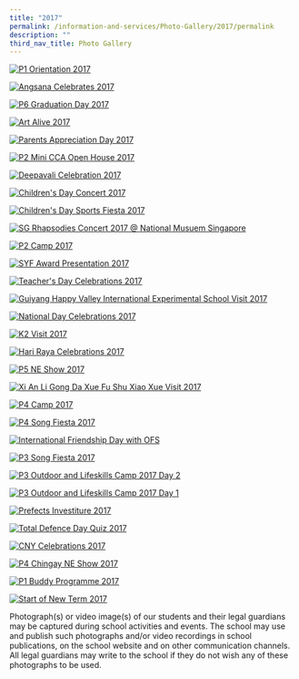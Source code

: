 ```yaml
---
title: "2017"
permalink: /information-and-services/Photo-Gallery/2017/permalink
description: ""
third_nav_title: Photo Gallery
---
```

[![P1 Orientation 2017](/images/P1%20ORIENTATION.png)](https://photos.google.com/share/AF1QipMGDmMqOk7fcDtFTTrhUM7wYdV1EIPSkAqdkhXzx8kWt_9gJYNMbGC7gMXD5WthiA?key=Vml1ZG1PT01MV2x3N2VwU1c4dGw1Wm1id3hzLWR3)

[![Angsana Celebrates 2017](/images/ANGSANA%20CELEBRATES.png)](https://photos.google.com/share/AF1QipNioWWFT0OnElm1q8UHa8J63Z8Mg3DIMAU47qujq3luPd0GVaCjn626bgilReuMrw?key=bVdMYUVsdWJ0RlBhNG1hdjRCV08yOVJ1ekpYNVRn)

[![P6 Graduation Day 2017](/images/P6%20GRAD.png)](https://photos.google.com/share/AF1QipN0_F4y1uSVYAKH7c29LtZiQYeSs_7Ziab92_K7f6i0rZvR3Db43pwo-NioFRq02A?key=bmxoT004LXRtZGRrdGpZemhfQWIxcFRRT1ZPczhn)

[![Art Alive 2017](/images/ART%20ALIVE.png)](https://photos.google.com/share/AF1QipMQsXNekUNy5TnLWEr-5gi-07QoeFjqsyBqLuPCflowi_DwmC5_6DX915ma72bseA?key=S1M0NmVnLXZ2VFlhMVR0STdJa3lNUnRGQWN0TGxB)

[![Parents Appreciation Day 2017](/images/PARENTS%20APPRECIATION%20DAY.png)](https://photos.google.com/share/AF1QipMIAEIyIVzMkS4l-4xH1o0XOXj_6kuh7qjeVVlfTGHi2QdZfwouHshp3rj_wPwldg?key=MWZsd0xUVU9NZ0dZRDlLQ2pieG52M2VJVktUTmxB)

[![P2 Mini CCA Open House 2017](/images/P2%20MINI%20OPEN%20HOUSE.png)](https://photos.google.com/share/AF1QipNv5oDizhK3cShGeo-xkGS2PcGRQcY-pnNAXB44zVcdSpllohmSgM7HVajIANxmqw?key=NFhoRlJpSExLbjRPdVliZUx6NERPc19oUllkS2l3)

[![Deepavali Celebration 2017](/images/DEEPAVALI.png)](https://photos.google.com/share/AF1QipOxUQlqyetQFFx0rw4tlTlE3BLjxCxpDeUMCvbjEZmoD-JQwAwkhfV8u8n6tUyyRA?key=d1hDMmdOSEpWaTUwTWZRMVh4akREM2VKaHpDUS13)

[![Children's Day Concert 2017](/images/CHILDREN%20DAY.png)](https://photos.google.com/share/AF1QipMX831cVintrM3aVSRAxHlWZi2vsZKPbKcS-3wgfQBACy4dw1jH-xOvvfqKTmqrww?key=Q0RTbnRqVUlNYTd2ZmViM0t6dEhzMGFXeWhwVzF3)

[![Children's Day Sports Fiesta 2017](/images/CHILDREN%20DAY%20SPORTS%20FIESTA.png)](https://photos.google.com/share/AF1QipOBgE_LGZ7ynaw_Zarf9NKakFllyhJPd-hXKdEIOc1nG_dwQXS2_o9BD798_RjR6A?key=V1FvZzdVaF8zbDJaX05jUUJ5ZmtEckFKbURoenl3)

[![SG Rhapsodies Concert 2017 @ National Musuem Singapore](/images/SG%20RHAPSODIES.png)](https://photos.google.com/share/AF1QipPOrBAwYjNP9Oj9lmm8K7KtVdDVxSiMZk-Kq_e18mchAR6WXHTb5XBNEs9EqBDIBg?key=ODdXc3BFZkdJZ2tWQzBwRVB5MEFkSWxFVTlqejdB)

[![P2 Camp 2017](/images/P2%20CAMP.png)](https://photos.google.com/share/AF1QipMZebm2CdKBprXdJQ0AS59SkWDlZYox7NPKxeilCGNyN-FXeSsOopj4rss0XdkOPA?key=aGRCcHRtS3ZqbHBYWFZHZ0dtWjFRX18taWFETHN3)

[![SYF Award Presentation 2017](/images/SYF%20AWARD%20PRESENTATION.png)](https://photos.google.com/share/AF1QipNe1MU6FbOj_5D9mPJSgkfWTdvanLZ_-NZe5hR7MiPY-b4s2Hqj54UzhdNHkc5Yvg?key=M1NqcE1YUDRRRTdibHFZd01HcFdlNmVLaEttZzZB)

[![Teacher's Day Celebrations 2017](/images/TEACHERS%20DAY.png)](https://photos.google.com/share/AF1QipPbF1SgTMbrgZAqLhaOK21p6k8LVXrL-eaXiMaoUDoyRDy0KWV4GImt5nlF_Cttww?key=YnBuZm41UkFTUndRTTRad1AtOWEzaXNSRVNIVVhn)

[![Guiyang Happy Valley International Experimental School Visit 2017](/images/GUIYANG%20HAPPY%20VALLEY.png)](https://photos.google.com/share/AF1QipPPn5jEdkAH9wZjoShwdpL4W9aFwsyQdUxNoYMOftQizCXj_HHdwJHM3-eHuLO7oQ?key=c2ZjZFZOV2M3NE5hRXdUQnoxVWxTZXFwSDdscEJR)

[![National Day Celebrations 2017](/images/NATIONAL%20DAY.png)](https://photos.google.com/share/AF1QipNxQ9fgdThLzF0Sfe8BXiFu03xaOvuY0xLRHPR9T-bdytEBQ3_L0qUtP-nZJ0tyyQ?key=QXRKcThWMTRiSWRNNEJKMHVfVG9mZmh5eVZTRVNR)

[![K2 Visit 2017](/images/K2%20VISIT.png)](https://photos.google.com/share/AF1QipO5CB-Uw8xK3CCMwjaiIogT_eRX0l3oDss6V4xU5MCxklzZGHW0WZk3fk9KIrIoNA?key=dmZzb1ZGQmNwekw2bVczOU5jaVlldmQ3QzFfUEFR)

[![Hari Raya Celebrations 2017](/images/HARI%20RAYA.png)](https://photos.google.com/share/AF1QipN5wy-ezFq-aLuTFdo03axb01XAJAZKtCF-MUu1PgAJxIBweZZ8r-dCHJ5XFsqnzg?key=NThtWXAtd2lHRG0tVXdKWnZIVExwMkNXX2tqN1h3)

[![P5 NE Show 2017](/images/P5%20NE%20SHOW.png)](https://photos.google.com/share/AF1QipODFiOLUUTsdXdWoLeWdv-BFjiAyfvIC9sOHIlVcUB2oHZkw7bxUZ8Xt4IBH84eQg?key=Z01iYTZ3QjdfbXB2cmFXUzNHZThCMWh3b1hzZmJB)

[![Xi An Li Gong Da Xue Fu Shu Xiao Xue Visit 2017](/images/XIAN%20PRI%20VISIT.png)](https://photos.google.com/share/AF1QipNvHZPvEMfxnDSZ67hxrmGuvsG_qO-N03PpM9YdZyp9gCRbOGkVG0uFHyZDJWwl8w?key=Y1NZdUZ4TmE0aExJT2ZNNW9reWhWRk9URHZ1c0x3)

[![P4 Camp 2017](/images/P4%20CAMP.png)](https://photos.google.com/share/AF1QipNRuEeGT97HZylz8JGECfmIE1vZ1fi_rkkaPGFnItmXCe5QMlARyU-iiUWMQ5Xwjg?key=ajNfUFp5RVdEbzd6M3Q4OHlobzN3VjFmcVZ4QWRn)

[![P4 Song Fiesta 2017](/images/P4%20SONG%20FIESTA.png)](https://photos.google.com/share/AF1QipOWuG9j0jtzM0_3_odBW8nupA6O7IoBT6-x9QbDX8LKrm0-MSVQaF19U2PLyDfH2A?key=TzFGWDFPSW5PZTMtMVVHWGRFazNLVzI3c1NnZk5R)

[![International Friendship Day with OFS](/images/INTERNATIONAL%20FRIENDSHIP%20DAY.png)](https://photos.google.com/share/AF1QipPcJkn6YhDOQktJQgqd9pH9FpS_3b92TbNAVZOJAiIHmGpTgPn7cUMLChSPiMOwRA?key=NkdWY0hpclpHaVRMNlNObldaZmpWSU5VQ0UwbVVn)

[![P3 Song Fiesta 2017](/images/P3%20SONG%20FIESTA.png)](https://photos.google.com/share/AF1QipO6pXlwLA9m4NcioMD7YgOPweKwmfjQT9rSZrFDDdjXMfn6ysAn-kMwMjUr9nYJdg?key=QzFOUmtneW5LYWNYUHV2QjR2TWt5a2xTZVJtXzZB)

[![P3 Outdoor and Lifeskills Camp 2017 Day 2](/images/P3%20OUTDOOR%20CAMP%20DAY%202.png)](https://photos.google.com/share/AF1QipPzPFfQHjDnZmGuaaieRkwg9cQ1_vzPpW3VKwNaHAESf5pPDlmv5MTPqZVMbO92yA?key=T0VGWGxUTmdNUW5HZG5HOEo3Q1Z4UkhSVUU5WUVR)

[![P3 Outdoor and Lifeskills Camp 2017 Day 1](/images/P3%20OUTDOOR%20CAMP%20DAY%201.png)](https://photos.google.com/share/AF1QipOZU_OFy5AHTkoUi10MKRL_vatuHj55btUtMdv_4wsxMEIBKZwYWm-2gMFQPCxA1A?key=bUVhUV91S2FoeHdkMDl5aE5DV09KWG8yckVLbE9R)

[![Prefects Investiture 2017](/images/PREFECTS%20INVESTITURE.png)](https://photos.google.com/share/AF1QipPJ5BgpkIq4mPyEBOVY38MiggSuUCHhWr9gRSakIuttACc6R9tGHu6SulrRUukyBw?key=WXdoOVByaHVTWnJfemx0OWVSc1dLVjV2Wm1FUExB)

[![Total Defence Day Quiz 2017](/images/TD%20QUIZ.png)](https://photos.google.com/share/AF1QipNqmfqhBV17GXtDrB6FWuRpSELgvxltPPmwghlZ3xj8aMh9vYGKPh2sxToGCmQ8TA?key=V2k3a1lXeFM3QWI0cFVYdkRqUElsZVBxMVd0d3p3)

[![CNY Celebrations 2017](/images/CNY.png)](https://photos.google.com/share/AF1QipOoW6L95g-TuXoeIOyCwTRvnqtWzGrjUzBgvkH0dedm9KWggoLV0wr8NxHW6dvJdg?key=elRlWkhSbkM1eVFEVG1ZLWNTcHU2MG5qemd1Z2tn)

[![P4 Chingay NE Show 2017](/images/P4%20CHINGAY.png)](https://photos.google.com/share/AF1QipPMBWnh7y14jnymUfjtbBTTrKPKHzKzj1DmNGew1-Bs350DiNa_CQY6Esb4ZPybuw?key=LWZJYTMzLVlXa0xaUWhnLVhqQ2E3d3Zla2xGLWN3)

[![P1 Buddy Programme 2017](/images/P1%20BUDDY.png)](https://photos.google.com/share/AF1QipMWCHzuzMC6AwUpQQP39Ym5qzAs9DQDEaTqIQ9cNvIpfpBKj0t1TkBYVe9HevRgtQ?key=aXRJLXlXeUNkNXg1ZERsMVlIeVpwNlJmMzZoTnF3)

[![Start of New Term 2017](/images/START%20TERM.png)](https://photos.google.com/share/AF1QipNs7Ed3qWzqsg2SLOtr5nPnaeM4lWk6-RhFQnrDkiSQyByF0sT5jYJYghrCODzg6w?key=UW9oNENPbXBFaDdkcU9KeV9FWUM0MFVVclZINFpn)

Photograph(s) or video image(s) of our students and their legal guardians may be captured during school activities and events. The school may use and publish such photographs and/or video recordings in school publications, on the school website and on other communication channels. All legal guardians may write to the school if they do not wish any of these photographs to be used.
